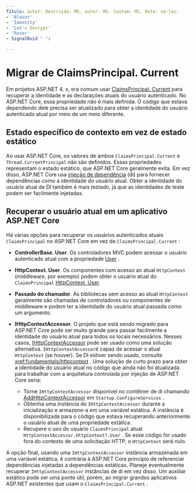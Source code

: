 ```yaml
---
Título: autor: Descrição: MS. autor: MS. Custom: MS. Date: no-loc:
- 'Blazor'
- 'Identity'
- 'Let's Encrypt'
- 'Razor'
- SignalRuid ' ': 

---
```

# <a name="migrate-from-claimsprincipalcurrent"></a>Migrar de ClaimsPrincipal. Current

Em projetos ASP.NET 4. x, era comum usar [ClaimsPrincipal. Current](/dotnet/api/system.security.claims.claimsprincipal.current) para recuperar a identidade e as declarações atuais do usuário autenticado. No ASP.NET Core, essa propriedade não é mais definida. O código que estava dependendo dele precisa ser atualizado para obter a identidade do usuário autenticado atual por meio de um meio diferente.

## <a name="context-specific-state-instead-of-static-state"></a>Estado específico de contexto em vez de estado estático

Ao usar ASP.NET Core, os valores de ambos `ClaimsPrincipal.Current` e `Thread.CurrentPrincipal` não são definidos. Essas propriedades representam o estado estático, que ASP.NET Core geralmente evita. Em vez disso, ASP.NET Core usa [injeção de dependência](xref:fundamentals/dependency-injection) (di) para fornecer dependências como a identidade do usuário atual. Obter a identidade do usuário atual de DI também é mais testado, já que as identidades de teste podem ser facilmente injetadas.

## <a name="retrieve-the-current-user-in-an-aspnet-core-app"></a>Recuperar o usuário atual em um aplicativo ASP.NET Core

Há várias opções para recuperar os usuários autenticados atuais `ClaimsPrincipal` no ASP.NET Core em vez de `ClaimsPrincipal.Current` :

* **ControllerBase. User**. Os controladores MVC podem acessar o usuário autenticado atual com a propriedade [User](/dotnet/api/microsoft.aspnetcore.mvc.controllerbase.user) .
* **HttpContext. User**. Os componentes com acesso ao atual `HttpContext` (middleware, por exemplo) podem obter o usuário atual do `ClaimsPrincipal` [HttpContext. User](/dotnet/api/microsoft.aspnetcore.http.httpcontext.user).
* **Passado do chamador**. As bibliotecas sem acesso ao atual `HttpContext` geralmente são chamadas de controladores ou componentes de middleware e podem ter a identidade do usuário atual passada como um argumento.
* **IHttpContextAccessor**. O projeto que está sendo migrado para ASP.NET Core pode ser muito grande para passar facilmente a identidade do usuário atual para todos os locais necessários. Nesses casos, [IHttpContextAccessor](/dotnet/api/microsoft.aspnetcore.http.ihttpcontextaccessor) pode ser usado como uma solução alternativa. `IHttpContextAccessor`é capaz de acessar o atual `HttpContext` (se houver). Se DI estiver sendo usado, consulte <xref:fundamentals/httpcontext> . Uma solução de curto prazo para obter a identidade do usuário atual no código que ainda não foi atualizada para trabalhar com a arquitetura controlada por injeção de ASP.NET Core seria:

  * Torne `IHttpContextAccessor` disponível no contêiner de di chamando [AddHttpContextAccessor](https://github.com/aspnet/Hosting/issues/793) em `Startup.ConfigureServices` .
  * Obtenha uma instância do `IHttpContextAccessor` durante a inicialização e armazene-a em uma variável estática. A instância é disponibilizada para o código que estava recuperando anteriormente o usuário atual de uma propriedade estática.
  * Recupere o uso do usuário `ClaimsPrincipal` atual `HttpContextAccessor.HttpContext?.User` . Se esse código for usado fora do contexto de uma solicitação HTTP, o `HttpContext` será nulo.

A opção final, usando uma `IHttpContextAccessor` instância armazenada em uma variável estática, é contrária à ASP.NET Core princípio de referenciar dependências injetadas a dependências estáticas. Planeje eventualmente recuperar `IHttpContextAccessor` instâncias de di em vez disso. Um auxiliar estático pode ser uma ponte útil, porém, ao migrar grandes aplicativos ASP.NET existentes que usam o `ClaimsPrincipal.Current` .
